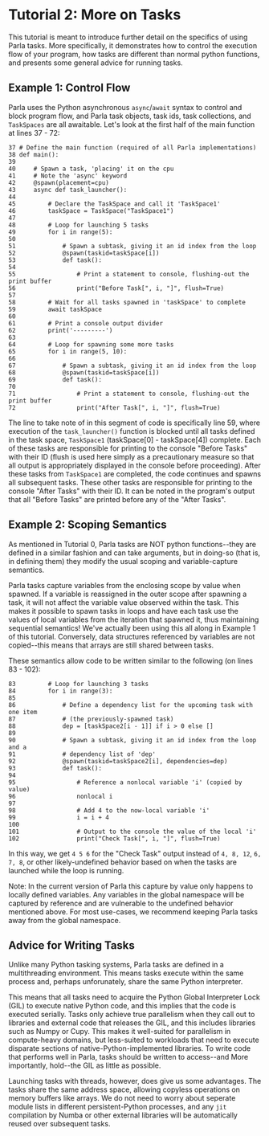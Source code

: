 # Tutorial 2: More on Tasks

This tutorial is meant to introduce further detail on the specifics of using Parla tasks.
More specifically, it demonstrates how to control the execution flow of your program,
how tasks are different than normal python functions, and presents some general advice for running tasks.

## Example 1: Control Flow
Parla uses the Python asynchronous `async`/`await` syntax to control and block program flow,
and Parla task objects, task ids, task collections, and `TaskSpaces` are all awaitable.
Let's look at the first half of the main function at lines 37 - 72:

```
37 # Define the main function (required of all Parla implementations)
38 def main():
39 
40     # Spawn a task, 'placing' it on the cpu
41     # Note the 'async' keyword
42     @spawn(placement=cpu)
43     async def task_launcher():
44 
45         # Declare the TaskSpace and call it 'TaskSpace1'
46         taskSpace = TaskSpace("TaskSpace1")
47 
48         # Loop for launching 5 tasks
49         for i in range(5):
50 
51             # Spawn a subtask, giving it an id index from the loop
52             @spawn(taskid=taskSpace[i])
53             def task():
54 
55                 # Print a statement to console, flushing-out the print buffer
56                 print("Before Task[", i, "]", flush=True)
57 
58         # Wait for all tasks spawned in 'taskSpace' to complete
59         await taskSpace
60 
61         # Print a console output divider
62         print('---------')
63 
64         # Loop for spawning some more tasks
65         for i in range(5, 10):
66 
67             # Spawn a subtask, giving it an id index from the loop
68             @spawn(taskid=taskSpace[i])
69             def task():
70 
71                 # Print a statement to console, flushing-out the print buffer
72                 print("After Task[", i, "]", flush=True)
```

The line to take note of in this segment of code is specifically line 59, where execution of the `task_launcher()` function
is blocked until all tasks defined in the task space, `TaskSpace1` (taskSpace[0] - taskSpace[4]) complete.
Each of these tasks are responsible for printing to the console "Before Tasks" with their ID
(flush is used here simply as a precautionary measure so that all output is appropriately displayed
in the console before proceeding). After these tasks from `TaskSpace1` are completed,
the code continues and spawns all subsequent tasks. These other tasks are responsible for printing to the
console "After Tasks" with their ID. It can be noted in the program's output that all "Before Tasks" are
printed before any of the "After Tasks".


## Example 2: Scoping Semantics
As mentioned in Tutorial 0, Parla tasks are NOT python functions--they are defined in a similar fashion and can take arguments,
but in doing-so (that is, in defining them) they modify the usual scoping and variable-capture semantics.

Parla tasks capture variables from the enclosing scope by value when spawned.
If a variable is reassigned in the outer scope after spawning a task,
it will not affect the variable value observed within the task. This makes it possible to
spawn tasks in loops and have each task use the values of local variables from the iteration
that spawned it, thus maintaining sequential semantics!
We've actually been using this all along in Example 1 of this tutorial.
Conversely, data structures referenced by variables are not copied--this means that arrays are
still shared between tasks.

These semantics allow code to be written similar to the following (on lines 83 - 102):

```
83         # Loop for launching 3 tasks
84         for i in range(3):
85 
86             # Define a dependency list for the upcoming task with one item
87             # (the previously-spawned task)
88             dep = [taskSpace2[i - 1]] if i > 0 else []
89
90             # Spawn a subtask, giving it an id index from the loop and a
91             # dependency list of 'dep'
92             @spawn(taskid=taskSpace2[i], dependencies=dep)
93             def task():
94 
95                 # Reference a nonlocal variable 'i' (copied by value)
96                 nonlocal i
97 
98                 # Add 4 to the now-local variable 'i'
99                 i = i + 4
100
101                # Output to the console the value of the local 'i'
102                print("Check Task[", i, "]", flush=True)
```

In this way, we get `4 5 6` for the "Check Task" output instead of `4, 8, 12`, `6, 7, 8`, or other
likely-undefined behavior based on when the tasks are launched while the loop is running.

Note: In the current version of Parla this capture by value only happens to locally defined variables.
Any variables in the global namespace will be captured by reference and are vulnerable to the undefined
behavior mentioned above. For most use-cases, we recommend keeping Parla tasks away from the global namespace.

## Advice for Writing Tasks
Unlike many Python tasking systems, Parla tasks are defined in a multithreading environment.
This means tasks execute within the same process and, perhaps unforunately, share the same Python interpreter.

This means that all tasks need to acquire the Python Global Interpreter Lock (GIL) to execute native
Python code, and this implies that the code is executed serially. Tasks only achieve true parallelism
when they call out to libraries and external code that releases the GIL, and this includes libraries
such as Numpy or Cupy. This makes it well-suited for parallelism in compute-heavy
domains, but less-suited to workloads that need to execute disparate sections of native-Python-implemented
libraries. To write code that performs well in Parla, tasks should be written to access--and More
importantly, hold--the GIL as little as possible.

Launching tasks with threads, however, does give us some advantages. The tasks share the same
address space, allowing copyless operations on memory buffers like arrays. We do not need to worry
about seperate module lists in different persistent-Python processes, and any `jit` compilation by
Numba or other external libraries will be automatically reused over subsequent tasks.
